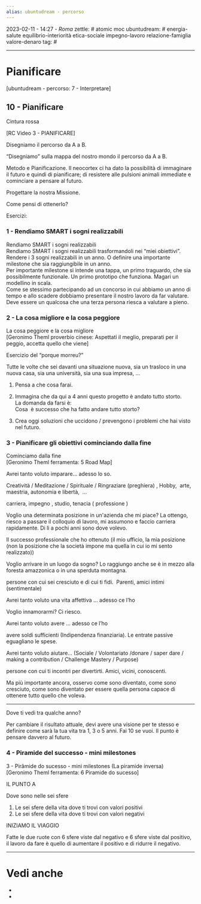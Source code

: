 ```yaml
---
alias: ubuntudream - percorso
---
```

2023-02-11 - 14:27 - *Roma*
zettle: # atomic moc
ubuntudream: # energia-salute equilibrio-interiorità etica-sociale impegno-lavoro relazione-famiglia valore-denaro 
tag: #

---
# Pianificare
[ubuntudream - percorso: 7 - Interpretare]

## 10 - Pianificare
Cintura rossa

[RC Video 3 - PIANIFICARE]

Disegniamo il percorso da A a B.

“Disegniamo” sulla mappa del nostro mondo il percorso da A a B.

Metodo e Pianificazione. Il neocortex ci ha dato la possibilità di immaginare il futuro e quindi di pianificare; di resistere alle pulsioni animali immediate e cominciare a pensare al futuro.

Progettare la nostra Missione.

Come pensi di ottenerlo? 

  

Esercizi:

### 1 - Rendiamo SMART i sogni realizzabili

Rendiamo SMART i sogni realizzabili  
Rendiamo SMART i sogni realizzabili trasformandoli nei “miei obiettivi”.  
Rendere i 3 sogni realizzabili in un anno. O definire una importante milestone che sia raggiungibile in un anno.  
Per importante milestone si intende una tappa, un primo traguardo, che sia possibilmente funzionale. Un primo prototipo che funziona. Magari un modellino in scala.  
Come se stessimo partecipando ad un concorso in cui abbiamo un anno di tempo e allo scadere dobbiamo presentare il nostro lavoro da far valutare. Deve essere un qualcosa che una terza persona riesca a valutare a pieno.

  

### 2 - La cosa migliore e la cosa peggiore

La cosa peggiore e la cosa migliore  
[Geronimo Theml proverbio cinese: Aspettati il meglio, preparati per il peggio, accetta quello che viene]

  

Esercizio del “porque morreu?”

Tutte le volte che sei davanti una situazione nuova, sia un trasloco in una nuova casa, sia una università, sia una sua impresa, …

1.  Pensa a che cosa farai.
    
2.  Immagina che da qui a 4 anni questo progetto è andato tutto storto.  
    La domanda da farsi è:  
    Cosa  è successo che ha fatto andare tutto storto?
    
3.  Crea oggi soluzioni che uccidono / prevengono i problemi che hai visto nel futuro.
    

  

### 3 - Pianificare gli obiettivi cominciando dalla fine

Cominciamo dalla fine  
[Geronimo Theml ferramenta: 5 Road Map]

  

Avrei tanto voluto imparare... adesso lo so. 

Creatività / Meditazione / Spirituale / Ringraziare (preghiera) , Hobby,  arte, maestria, autonomia e libertà,  ...

  

carriera, impegno , studio, tenacia ( professione )

Voglio una determinata posizione in un'azienda che mi piace? La ottengo, riesco a passare il colloquio di lavoro, mi assumono e faccio carriera rapidamente. Di lì a pochi anni sono dove volevo.

Il successo professionale che ho ottenuto (il mio ufficio, la mia posizione (non la posizione che la società impone ma quella in cui io mi sento realizzato))

  

Voglio arrivare in un luogo da sogno? Lo raggiungo anche se è in mezzo alla foresta amazzonica o in una sperduta montagna.

  

persone con cui sei cresciuto e di cui ti fidi.  Parenti, amici intimi (sentimentale)

Avrei tanto voluto una vita affettiva … adesso ce l’ho 

Voglio innamorarmi? Ci riesco.

  

Avrei tanto voluto avere … adesso ce l’ho 

avere soldi sufficienti (Indipendenza finanziaria). Le entrate passive eguagliano le spese.

  

Avrei tanto voluto aiutare… (Sociale / Volontariato /donare / saper dare / making a contribution / Challenge Mastery / Purpose)

persone con cui ti incontri per divertirti. Amici, vicini, conoscenti.

  
  

Ma più importante ancora, osservo come sono diventato, come sono cresciuto, come sono diventato per essere quella persona capace di ottenere tutto quello che voleva.

---

Dove ti vedi tra qualche anno?

Per cambiare il risultato attuale, devi avere una visione per te stesso e definire come sarà la tua vita tra 1, 3 o 5 anni. Fai 10 se vuoi. Il punto è pensare davvero al futuro.

  

### 4 - Piramide del successo - mini milestones

3 - Pirâmide do sucesso - mini milestones (La piramide inversa)  
[Geronimo Theml ferramenta: 6 Piramide do sucesso]

IL PUNTO A

Dove sono nelle sei sfere
1.  Le sei sfere della vita dove ti trovi con valori positivi
2.  Le sei sfere della vita dove ti trovi con valori negativi

INIZIAMO IL VIAGGIO

Fatte le due ruote con 6 sfere viste dal negativo e 6 sfere viste dal positivo, il lavoro da fare è quello di aumentare il positivo e di ridurre il negativo.



---
# Vedi anche
- 
- 